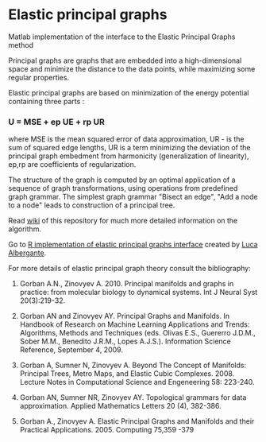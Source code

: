 # Elastic principal graphs
Matlab implementation of the interface to the  Elastic Principal Graphs method

Principal graphs are graphs that are embedded into a high-dimensional space and minimize the distance to the data points, while maximizing some regular properties.

Elastic principal graphs are based on minimization of the energy potential containing three parts :

### U = MSE + ep UE + rp UR

where MSE is the mean squared error of data approximation, UR - is the sum of squared edge lengths, UR is a term minimizing the deviation of the principal graph embedment from harmonicity (generalization of linearity), ep,rp are coefficients of regularization.

The structure of the graph is computed by an optimal application of a sequence of graph transformations, using operations from predefined graph grammar.
The simplest graph grammar "Bisect an edge", "Add a node to a node" leads to construction of a principal tree.

Read [wiki](https://github.com/auranic/Elastic-principal-graphs/wiki) of this repository for much more detailed information on the algorithm.

Go to [R implementation of elastic principal graphs interface](https://github.com/Albluca/rpgraph) created by [Luca Albergante](https://github.com/Albluca).

For more details of elastic principal graph theory consult the bibliography:

1) Gorban A.N., Zinovyev A. 2010. Principal manifolds and graphs in practice: from molecular biology to dynamical systems. Int J Neural Syst 20(3):219-32.

2) Gorban AN and Zinovyev AY. Principal Graphs and Manifolds. In Handbook of Research on Machine Learning Applications and Trends: Algorithms, Methods and Techniques (eds. Olivas E.S., Guererro J.D.M., Sober M.M., Benedito J.R.M., Lopes A.J.S.). Information Science Reference, September 4, 2009.

3) Gorban A, Sumner N, Zinovyev A. Beyond The Concept of Manifolds: Principal Trees, Metro Maps, and Elastic Cubic Complexes. 2008. Lecture Notes in Computational Science and Engeneering 58: 223-240.

4) Gorban AN, Sumner NR, Zinovyev AY. Topological grammars for data approximation. Applied Mathematics Letters 20 (4), 382-386.

5) Gorban A., Zinovyev A. Elastic Principal Graphs and Manifolds and their Practical Applications. 2005. Computing 75,359 -379
